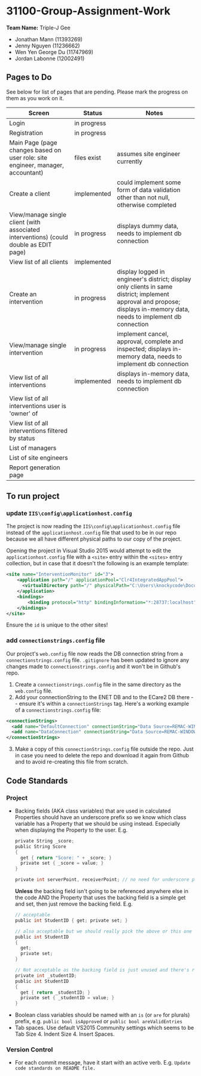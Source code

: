 # 31100-Group-Assignment-Work #
**Team Name:** Triple-J Gee
* Jonathan Mann (11393269)
* Jenny Nguyen (11236662)
* Wen Yen George Du (11747969)
* Jordan Labonne (12002491)

## Pages to Do ##
See below for list of pages that are pending.  Please mark the progress on them as you work on it.

|Screen|Status|Notes|
|---|---|---|
|Login|in progress||
|Registration|in progress||
|Main Page (page changes based on user role: site engineer, manager, accountant)|files exist|assumes site engineer currently|
|Create a client|implemented|could implement some form of data validation other than not null, otherwise completed|
|View/manage single client (with associated interventions) (could double as EDIT page)|in progress|displays dummy data, needs to implement db connection|
|View list of all clients|implemented||
|Create an intervention|in progress|display logged in engineer's district; display only clients in same district; implement approval and propose; displays in-memory data, needs to implement db connection|
|View/manage single intervention|in progress|implement cancel, approval, complete and inspected; displays in-memory data, needs to implement db connection|
|View list of all interventions|implemented|displays in-memory data, needs to implement db connection|
|View list of all interventions user is 'owner' of|||
|View list of all interventions filtered by status|||
|List of managers|||
|List of site engineers|||
|Report generation page|||

## To run project ##
### update `IIS\config\applicationhost.config` ###
The project is now reading the `IIS\config\applicationhost.config` file instead of the `applicationhost.config` file that used to be in our repo because we all have different physical paths to our copy of the project.

Opening the project in Visual Studio 2015 would attempt to edit the `applicationhost.config` file with a `<site>` entry within the `<sites>` entry collection, but in case that it doesn't the following is an example template:
```xml
<site name="InterventionMonitor" id="3">
    <application path="/" applicationPool="Clr4IntegratedAppPool">
      <virtualDirectory path="/" physicalPath="C:\Users\knockycode\Documents\GitHub\31100-Group-Assignment-Work\InterventionMonitor\InterventionMonitor" />
    </application>
    <bindings>
        <binding protocol="http" bindingInformation="*:28737:localhost" />
    </bindings>
</site>
```

Ensure the `id` is unique to the other sites!

### add `connectionstrings.config` file ###
Our project's `web.config` file now reads the DB connection string from a `connectionstrings.config` file. `.gitignore` has been updated to ignore any changes made to `connectionstrings.config` and it won't be in Github's repo.

1. Create a `connectionstrings.config` file in the same directory as the `web.config` file.
2. Add your connectionString to the ENET DB and to the ECare2 DB there -- ensure it's within a `connectionStrings` tag.
Here's a working example of a `connectionstrings.config` file:
```xml
<connectionStrings>
  <add name="DefaultConnection" connectionString="Data Source=REMAC-WINDOWS;Initial Catalog=ENET;Integrated Security=True" providerName="System.Data.SqlClient" />
  <add name="DataConnection" connectionString="Data Source=REMAC-WINDOWS;Initial Catalog=ECare2;Integrated Security=True" providerName="System.Data.SqlClient" />
</connectionStrings>
```
3. Make a copy of this `connectionStrings.config` file outside the repo. Just in case you need to delete the repo and download it again from Github and to avoid re-creating this file from scratch.

## Code Standards ##
### Project ###
- Backing fields (AKA class variables) that are used in calculated Properties should have an underscore prefix so we know which class variable has a Property that we should be using instead. Especially when displaying the Property to the user.
  E.g.
  ```c
  private String _score;
  public String Score
  {
    get { return "Score: " + _score; }
    private set { _score = value; }
  }

  private int serverPoint, receiverPoint; // no need for underscore prefix
  ```
  **Unless** the backing field isn't going to be referenced anywhere else in the code AND the Property that uses the backing field is a simple get and set, then just remove the backing field.
  E.g.
  ```c
  // acceptable
  public int StudentID { get; private set; }

  // also acceptable but we should really pick the above or this one and stick with it
  public int StudentID
  {
    get;
    private set;
  }

  // Not acceptable as the backing field is just unused and there's redundant code.
  private int _studentID;
  public int StudentID
  {
    get { return _studentID; }
    private set { _studentID = value; }
  }
  ```
- Boolean class variables should be named with an `is` (or `are` for plurals) prefix,  e.g. `public bool isApproved` or `public bool areValidEntries`
- Tab spaces. Use default VS2015 Community settings which seems to be Tab Size 4. Indent Size 4. Insert Spaces.
### Version Control ###
- For each commit message, have it start with an active verb. E.g. `Update code standards on README file.`
